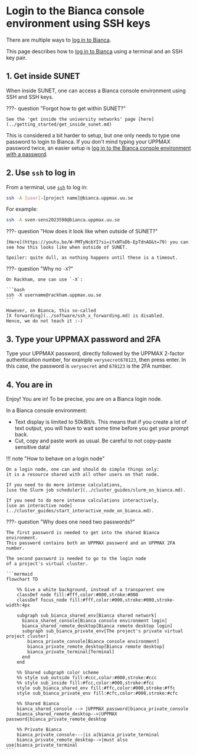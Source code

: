 # Login to the Bianca console environment using SSH keys

There are multiple ways to [log in to Bianca](login_bianca.md).

This page describes how to [log in to Bianca](login_bianca.md)
using a terminal and an SSH key pair.

## 1. Get inside SUNET

When inside SUNET, one can access a Bianca console environment
using SSH and SSH keys.

???- question "Forgot how to get within SUNET?"

    See the 'get inside the university networks' page [here](../getting_started/get_inside_sunet.md)

This is considered a bit harder to setup,
but one only needs to type one password to login to Bianca.
If you don't mind typing your UPPMAX password twice,
an easier setup is [log in to the Bianca console environment with a password](login_bianca_console_password.md).

## 2. Use `ssh` to log in

From a terminal, use [`ssh`](../software/ssh.md) to log in:

```bash
ssh -A [user]-[project name]@bianca.uppmax.uu.se
```

For example:

```bash
ssh -A sven-sens2023598@bianca.uppmax.uu.se
```

???- question "How does it look like when outside of SUNET?"

    [Here](https://youtu.be/W-PMTyNcbYI?si=iYxNToDb-EpTdnAO&t=79) you can
    see how this looks like when outside of SUNET.

    Spoiler: quite dull, as nothing happens until these is a timeout.

???- question "Why no `-X`?"

    On Rackham, one can use `-X`:

    ```bash
    ssh -X username@rackham.uppmax.uu.se
    ```

    However, on Bianca, this so-called
    [X forwarding](../software/ssh_x_forwarding.md) is disabled.
    Hence, we do not teach it :-)

## 3. Type your UPPMAX password and 2FA

Type your UPPMAX password,
directly followed by the UPPMAX 2-factor authentication number,
for example `verysecret678123`, then press enter.
In this case, the password is `verysecret` and `678123`
is the 2FA number.

## 4. You are in

Enjoy! You are in! To be precise, you are on a Bianca login node.

In a Bianca console environment:

- Text display is limited to 50kBit/s.
  This means that if you create a lot of text output,
  you will have to wait some time before you get your prompt back.
- Cut, copy and paste work as usual.
  Be careful to not copy-paste sensitive data!

!!! note "How to behave on a login node"

    On a login node, one can and should do simple things only:
    it is a resource shared with all other users on that node.

    If you need to do more intense calculations,
    [use the Slurm job scheduler](../cluster_guides/slurm_on_bianca.md).

    If you need to do more intense calculations interactively,
    [use an interactive node](../cluster_guides/start_interactive_node_on_bianca.md).

???- question "Why does one need two passwords?"

    The first password is needed to get into the shared Bianca environment.
    This password contains both an UPPMAX password and an UPPMAX 2FA number.

    The second password is needed to go to the login node
    of a project's virtual cluster.

    ```mermaid
    flowchart TD

        %% Give a white background, instead of a transparent one
        classDef node fill:#fff,color:#000,stroke:#000
        classDef focus_node fill:#fff,color:#000,stroke:#000,stroke-width:4px

        subgraph sub_bianca_shared_env[Bianca shared network]
          bianca_shared_console[Bianca console environment login]
          bianca_shared_remote_desktop[Bianca remote desktop login]
          subgraph sub_bianca_private_env[The project's private virtual project cluster]
            bianca_private_console[Bianca console environment]
            bianca_private_remote_desktop[Bianca remote desktop]
            bianca_private_terminal[Terminal]
          end
        end

        %% Shared subgraph color scheme
        %% style sub_outside fill:#ccc,color:#000,stroke:#ccc
        %% style sub_inside fill:#fcc,color:#000,stroke:#fcc
        style sub_bianca_shared_env fill:#ffc,color:#000,stroke:#ffc
        style sub_bianca_private_env fill:#cfc,color:#000,stroke:#cfc

        %% Shared Bianca
        bianca_shared_console --> |UPPMAX password|bianca_private_console
        bianca_shared_remote_desktop-->|UPPMAX password|bianca_private_remote_desktop

        %% Private Bianca
        bianca_private_console---|is a|bianca_private_terminal
        bianca_private_remote_desktop-->|must also use|bianca_private_terminal
    ```
